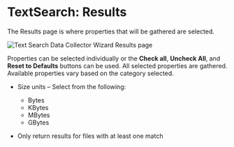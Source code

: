 # TextSearch: Results

The Results page is where properties that will be gathered are selected.

![Text Search Data Collector Wizard Results page](/img/product_docs/accessanalyzer/11.6/accessanalyzer/admin/datacollector/adinventory/results.webp)

Properties can be selected individually or the **Check all**, **Uncheck All**, and **Reset to
Defaults** buttons can be used. All selected properties are gathered. Available properties vary
based on the category selected.

- Size units – Select from the following:

    - Bytes
    - KBytes
    - MBytes
    - GBytes

- Only return results for files with at least one match

